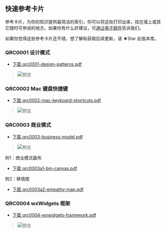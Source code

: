 ## 快速参考卡片
参考卡片，为你的知识提供最简洁的索引，你可以将这些打印出来，挂在墙上或其它随时可参阅的地方。如果你有什么好建议，可[通过电子邮件](mailto:"参考集卡片"<cards@refs.cn>)告诉我们。

如果你觉得这些参考卡片还不错，想了解和获取后续更新，请 ★Star 此版本库。


### QRC0001 设计模式
- [下载 qrc0001-design-patterns.pdf](https://github.com/refscn/cards/raw/master/qrc0001-design-patterns.pdf "下载设计模式参考卡片")
>
> ![预览](https://github.com/refscn/cards/raw/master/assets/qrc0001-design-patterns-cover.png)


### QRC0002 Mac 键盘快捷键
- [下载 qrc0002-mac-keyboard-shortcuts.pdf](https://github.com/refscn/cards/raw/master/qrc0002-mac-keyboard-shortcuts.pdf "下载 Mac 键盘快捷键参考卡片")
>
> ![预览](https://github.com/refscn/cards/raw/master/assets/qrc0002-mac-keyboard-shortcuts-cover.png)


### QRC0003 商业模式
- [下载 qrc0003-business-model.pdf](https://github.com/refscn/cards/raw/master/qrc0003-business-model.pdf "下载商业模式参考卡片")
>
> ![预览](https://github.com/refscn/cards/raw/master/assets/qrc0003-business-model-cover.png)

附1：商业模式画布
- [下载 qrc0003a1-bm-canvas.pdf](https://github.com/refscn/cards/raw/master/qrc0003a1-bm-canvas.pdf "下载附1：商业模式画布")

附2：移情图
- [下载 qrc0003a2-empathy-map.pdf](https://github.com/refscn/cards/raw/master/qrc0003a2-empathy-map.pdf "下载附2：移情图")


### QRC0004 wxWidgets 框架
- [下载 qrc0004-wxwidgets-framework.pdf](https://github.com/refscn/cards/raw/master/qrc0004-wxwidgets-framework.pdf "下载 wxWidgets 框架参考卡片")
>
> ![预览](https://github.com/refscn/cards/raw/master/assets/qrc0004-wxwidgets-framework-cover.png)
